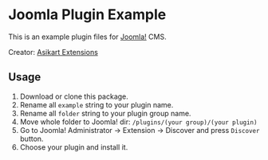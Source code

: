 Joomla Plugin Example
=====================

This is an example plugin files for [Joomla!](http://joomla.org/) CMS.

Creator: [Asikart Extensions](http://ext.asikart.com/)

Usage
-----

1. Download or clone this package.
2. Rename all `example` string to your plugin name.
3. Rename all `folder` string to your plugin group name.
4. Move whole folder to Joomla! dir: `/plugins/(your group)/(your plugin)`
5. Go to Joomla! Administrator -> Extension -> Discover and press `Discover` button.
6. Choose your plugin and install it.